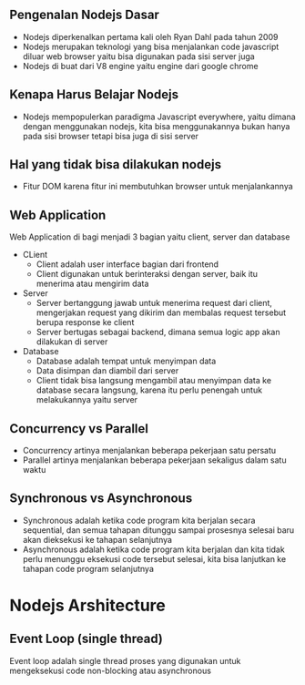 ## Pengenalan Nodejs Dasar

- Nodejs diperkenalkan pertama kali oleh Ryan Dahl pada tahun 2009
- Nodejs merupakan teknologi yang bisa menjalankan code javascript diluar web browser yaitu bisa digunakan pada sisi server juga
- Nodejs di buat dari V8 engine yaitu engine dari google chrome

## Kenapa Harus Belajar Nodejs

- Nodejs mempopulerkan paradigma Javascript everywhere, yaitu dimana dengan menggunakan nodejs, kita bisa menggunakannya bukan hanya pada sisi browser tetapi bisa juga di sisi server

## Hal yang tidak bisa dilakukan nodejs

- Fitur DOM karena fitur ini membutuhkan browser untuk menjalankannya

## Web Application

Web Application di bagi menjadi 3 bagian yaitu client, server dan database

- CLient
  - Client adalah user interface bagian dari frontend
  - Client digunakan untuk berinteraksi dengan server, baik itu menerima atau mengirim data
- Server
  - Server bertanggung jawab untuk menerima request dari client, mengerjakan request yang dikirim dan membalas request tersebut berupa response ke client
  - Server bertugas sebagai backend, dimana semua logic app akan dilakukan di server
- Database
  - Database adalah tempat untuk menyimpan data
  - Data disimpan dan diambil dari server
  - Client tidak bisa langsung mengambil atau menyimpan data ke database secara langsung, karena itu perlu penengah untuk melakukannya yaitu server

## Concurrency vs Parallel

- Concurrency artinya menjalankan beberapa pekerjaan satu persatu
- Parallel artinya menjalankan beberapa pekerjaan sekaligus dalam satu waktu

## Synchronous vs Asynchronous

- Synchronous adalah ketika code program kita berjalan secara sequential, dan semua tahapan ditunggu sampai prosesnya selesai baru akan dieksekusi ke tahapan selanjutnya
- Asynchronous adalah ketika code program kita berjalan dan kita tidak perlu menunggu eksekusi code tersebut selesai, kita bisa lanjutkan ke tahapan code program selanjutnya

# Nodejs Arshitecture

## Event Loop (single thread)

Event loop adalah single thread proses yang digunakan untuk mengeksekusi code non-blocking atau asynchronous
